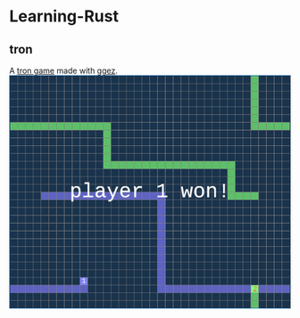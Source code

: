 # Learning-Rust
 
## tron
A [tron game](https://tron.fandom.com/wiki/TRON_(arcade_game)) made with [ggez](https://ggez.rs/).
![Game](/Screenshots/Game.png)